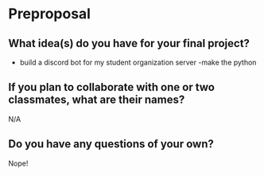 # Preproposal

## What idea(s) do you have for your final project?

- build a discord bot for my student organization server
-make the python

## If you plan to collaborate with one or two classmates, what are their names?

N/A

## Do you have any questions of your own?

Nope!
